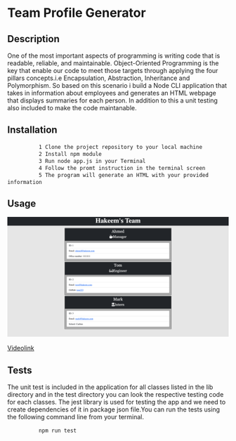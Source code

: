 # Team Profile Generator

## Description
One of the most important aspects of programming is writing code that is readable, reliable, and maintainable. Object-Oriented Programming is the key that enable our code to meet those targets through applying the four pillars concepts.i.e Encapsulation, Abstraction, Inheritance and Polymorphism. So based on this scenario i build a Node CLI application that takes in information about employees and generates an HTML webpage that displays summaries for each person. In addition to this a unit testing also included to make the code maintanable.

## Installation
     
              1 Clone the project repository to your local machine
              2 Install npm module 
              3 Run node app.js in your Terminal
              4 Follow the promt instruction in the terminal screen
              5 The program will generate an HTML with your provided information

## Usage
![Screenshoot](img/screenshoot.png)

[Videolink](https://youtu.be/gqa-p1hLwmM)

## Tests
The unit test is included in the application for all classes listed in the lib directory and in the test directory you can look the respective testing code for each classes. The jest library is used for testing the app and we need to create dependencies of it in package json file.You can run the tests using the following command line from your terminal.
        
              npm run test